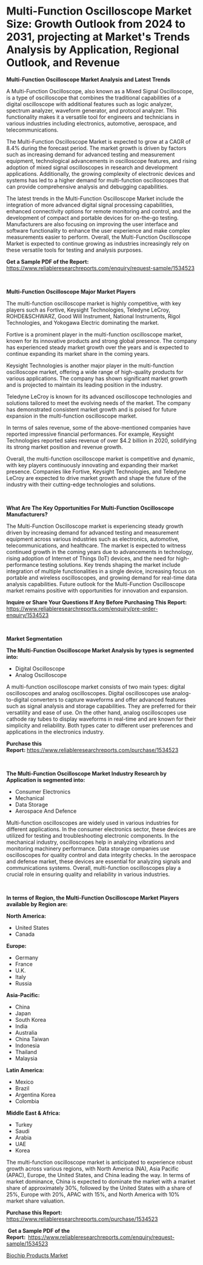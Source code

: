 <p><h1>Multi-Function Oscilloscope Market Size: Growth Outlook from 2024 to 2031, projecting at Market's Trends Analysis by Application, Regional Outlook, and Revenue</h1></p><p><strong>Multi-Function Oscilloscope Market Analysis and Latest Trends</strong></p>
<p><p>A Multi-Function Oscilloscope, also known as a Mixed Signal Oscilloscope, is a type of oscilloscope that combines the traditional capabilities of a digital oscilloscope with additional features such as logic analyzer, spectrum analyzer, waveform generator, and protocol analyzer. This functionality makes it a versatile tool for engineers and technicians in various industries including electronics, automotive, aerospace, and telecommunications.</p><p>The Multi-Function Oscilloscope Market is expected to grow at a CAGR of 8.4% during the forecast period. The market growth is driven by factors such as increasing demand for advanced testing and measurement equipment, technological advancements in oscilloscope features, and rising adoption of mixed signal oscilloscopes in research and development applications. Additionally, the growing complexity of electronic devices and systems has led to a higher demand for multi-function oscilloscopes that can provide comprehensive analysis and debugging capabilities.</p><p>The latest trends in the Multi-Function Oscilloscope Market include the integration of more advanced digital signal processing capabilities, enhanced connectivity options for remote monitoring and control, and the development of compact and portable devices for on-the-go testing. Manufacturers are also focusing on improving the user interface and software functionality to enhance the user experience and make complex measurements easier to perform. Overall, the Multi-Function Oscilloscope Market is expected to continue growing as industries increasingly rely on these versatile tools for testing and analysis purposes.</p></p>
<p><strong>Get a Sample PDF of the Report:&nbsp;</strong> <a href="https://www.reliableresearchreports.com/enquiry/request-sample/1534523">https://www.reliableresearchreports.com/enquiry/request-sample/1534523</a></p>
<p>&nbsp;</p>
<p><strong>Multi-Function Oscilloscope Major Market Players</strong></p>
<p><p>The multi-function oscilloscope market is highly competitive, with key players such as Fortive, Keysight Technologies, Teledyne LeCroy, ROHDE&SCHWARZ, Good Will Instrument, National Instruments, Rigol Technologies, and Yokogawa Electric dominating the market.</p><p>Fortive is a prominent player in the multi-function oscilloscope market, known for its innovative products and strong global presence. The company has experienced steady market growth over the years and is expected to continue expanding its market share in the coming years.</p><p>Keysight Technologies is another major player in the multi-function oscilloscope market, offering a wide range of high-quality products for various applications. The company has shown significant market growth and is projected to maintain its leading position in the industry.</p><p>Teledyne LeCroy is known for its advanced oscilloscope technologies and solutions tailored to meet the evolving needs of the market. The company has demonstrated consistent market growth and is poised for future expansion in the multi-function oscilloscope market.</p><p>In terms of sales revenue, some of the above-mentioned companies have reported impressive financial performances. For example, Keysight Technologies reported sales revenue of over $4.2 billion in 2020, solidifying its strong market position and revenue growth.</p><p>Overall, the multi-function oscilloscope market is competitive and dynamic, with key players continuously innovating and expanding their market presence. Companies like Fortive, Keysight Technologies, and Teledyne LeCroy are expected to drive market growth and shape the future of the industry with their cutting-edge technologies and solutions.</p></p>
<p>&nbsp;</p>
<p><strong>What Are The Key Opportunities For Multi-Function Oscilloscope Manufacturers?</strong></p>
<p><p>The Multi-Function Oscilloscope market is experiencing steady growth driven by increasing demand for advanced testing and measurement equipment across various industries such as electronics, automotive, telecommunications, and healthcare. The market is expected to witness continued growth in the coming years due to advancements in technology, rising adoption of Internet of Things (IoT) devices, and the need for high-performance testing solutions. Key trends shaping the market include integration of multiple functionalities in a single device, increasing focus on portable and wireless oscilloscopes, and growing demand for real-time data analysis capabilities. Future outlook for the Multi-Function Oscilloscope market remains positive with opportunities for innovation and expansion.</p></p>
<p><strong>Inquire or Share Your Questions If Any Before Purchasing This Report:</strong> <a href="https://www.reliableresearchreports.com/enquiry/pre-order-enquiry/1534523">https://www.reliableresearchreports.com/enquiry/pre-order-enquiry/1534523</a></p>
<p>&nbsp;</p>
<p><strong>Market Segmentation</strong></p>
<p><strong>The Multi-Function Oscilloscope Market Analysis by types is segmented into:</strong></p>
<p><ul><li>Digital Oscilloscope</li><li>Analog Oscilloscope</li></ul></p>
<p><p>A multi-function oscilloscope market consists of two main types: digital oscilloscopes and analog oscilloscopes. Digital oscilloscopes use analog-to-digital converters to capture waveforms and offer advanced features such as signal analysis and storage capabilities. They are preferred for their versatility and ease of use. On the other hand, analog oscilloscopes use cathode ray tubes to display waveforms in real-time and are known for their simplicity and reliability. Both types cater to different user preferences and applications in the electronics industry.</p></p>
<p><strong>Purchase this Report:&nbsp;</strong><a href="https://www.reliableresearchreports.com/purchase/1534523">https://www.reliableresearchreports.com/purchase/1534523</a></p>
<p>&nbsp;</p>
<p><strong>The Multi-Function Oscilloscope Market Industry Research by Application is segmented into:</strong></p>
<p><ul><li>Consumer Electronics</li><li>Mechanical</li><li>Data Storage</li><li>Aerospace And Defence</li></ul></p>
<p><p>Multi-function oscilloscopes are widely used in various industries for different applications. In the consumer electronics sector, these devices are utilized for testing and troubleshooting electronic components. In the mechanical industry, oscilloscopes help in analyzing vibrations and monitoring machinery performance. Data storage companies use oscilloscopes for quality control and data integrity checks. In the aerospace and defense market, these devices are essential for analyzing signals and communications systems. Overall, multi-function oscilloscopes play a crucial role in ensuring quality and reliability in various industries.</p></p>
<p>&nbsp;</p>
<p><strong>In terms of Region, the Multi-Function Oscilloscope Market Players available by Region are:</strong></p>
<p>
    <p> <strong> North America: </strong>
        <ul>
            <li>United States</li>
            <li>Canada</li>
        </ul>
        </p> 
    <p> <strong> Europe: </strong>
        <ul>
            <li>Germany</li>
            <li>France</li>
            <li>U.K.</li>
            <li>Italy</li>
            <li>Russia</li>
        </ul>
        </p> 
    <p> <strong> Asia-Pacific: </strong>
        <ul>
            <li>China</li>
            <li>Japan</li>
            <li>South Korea</li>
            <li>India</li>
            <li>Australia</li>
            <li>China Taiwan</li>
            <li>Indonesia</li>
            <li>Thailand</li>
            <li>Malaysia</li>
        </ul>
        </p> 
    <p> <strong> Latin America: </strong>
        <ul>
            <li>Mexico</li>
            <li>Brazil</li>
            <li>Argentina Korea</li>
            <li>Colombia</li>
        </ul>
        </p> 
    <p> <strong> Middle East & Africa: </strong>
        <ul>
            <li>Turkey</li>
            <li>Saudi</li>
            <li>Arabia</li>
            <li>UAE</li>
            <li>Korea</li>
        </ul>
    </p>
    </p>
<p><p>The multi-function oscilloscope market is anticipated to experience robust growth across various regions, with North America (NA), Asia Pacific (APAC), Europe, the United States, and China leading the way. In terms of market dominance, China is expected to dominate the market with a market share of approximately 30%, followed by the United States with a share of 25%, Europe with 20%, APAC with 15%, and North America with 10% market share valuation.</p></p>
<p><strong>Purchase this Report: </strong><a href="https://www.reliableresearchreports.com/purchase/1534523">https://www.reliableresearchreports.com/purchase/1534523</a></p>
<p>&nbsp;<strong>Get a Sample PDF of the Report:&nbsp;&nbsp;</strong><a href="https://www.reliableresearchreports.com/enquiry/request-sample/1534523">https://www.reliableresearchreports.com/enquiry/request-sample/1534523</a></p>
<p><strong></strong></p>
<p><p><a href="https://github.com/mabutironaldo/Market-Research-Report-List-3/blob/main/biochip-products-market.md">Biochip Products Market</a></p></p>